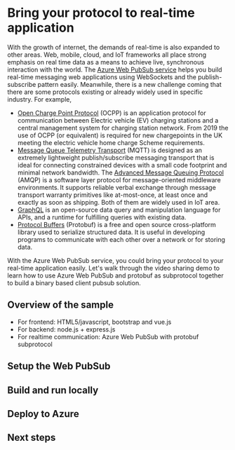 # Bring your protocol to real-time application

With the growth of internet, the demands of real-time is also expanded to other areas. Web, mobile, cloud, and IoT frameworks all place strong emphasis on real time data as a means to achieve live, synchronous interaction with the world. The [Azure Web PubSub service](https://azure.microsoft.com/services/web-pubsub/) helps you build real-time messaging web applications using WebSockets and the publish-subscribe pattern easily. Meanwhile, there is a new challenge coming that there are some protocols existing or already widely used in specific industry. For example, 
* [Open Charge Point Protocol](https://en.wikipedia.org/wiki/Open_Charge_Point_Protocol) (OCPP) is an application protocol for communication between Electric vehicle (EV) charging stations and a central management system for charging station network. From 2019 the use of OCPP (or equivalent) is required for new chargepoints in the UK meeting the electric vehicle home charge Scheme requirements.
* [Message Queue Telemetry Transport](https://en.wikipedia.org/wiki/MQTT) (MQTT) is designed as an extremely lightweight publish/subscribe messaging transport that is ideal for connecting constrained devices with a small code footprint and minimal network bandwidth. The [Advanced Message Queuing Protocol](https://en.wikipedia.org/wiki/Advanced_Message_Queuing_Protocol) (AMQP) is a software layer protocol for message-oriented middleware environments. It supports reliable verbal exchange through message transport warranty primitives like at-most-once, at least once and exactly as soon as shipping. Both of them are widely used in IoT area.
* [GraphQL](https://en.wikipedia.org/wiki/GraphQL) is an open-source data query and manipulation language for APIs, and a runtime for fulfilling queries with existing data.
* [Protocol Buffers](https://en.wikipedia.org/wiki/Protocol_Buffers) (Protobuf) is a free and open source cross-platform library used to serialize structured data. It is useful in developing programs to communicate with each other over a network or for storing data. 

With the Azure Web PubSub service, you could bring your protocol to your real-time application easily. Let's walk through the video sharing demo to learn how to use Azure Web PubSub and protobuf as subprotocol together to build a binary based client pubsub solution.

## Overview of the sample

* For frontend: HTML5/javascript, bootstrap and vue.js
* For backend: node.js + express.js
* For realtime communication: Azure Web PubSub with protobuf subprotocol

## Setup the Web PubSub 

## Build and run locally

## Deploy to Azure

## Next steps
